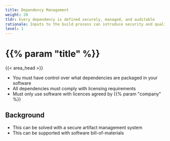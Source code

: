 ```yaml
---
title: Dependency Management
weight: 20
tldr: Every dependency is defined securely, managed, and auditable
rationale: Inputs to the build process can introduce security and quality issues, and as such must be defined, controlled, and transparent as part of the software development lifecycle.
level: 1
---
```


# {{% param "title" %}}
{{< area_head >}}

* You must have control over what dependencies are packaged in your software
* All dependencies must comply with licensing requirements
* Must only use software with licences agreed by {{% param "company"  %}}

## Background

* This can be solved with a secure artifact management system
* This can be supported with software bill-of-materials

